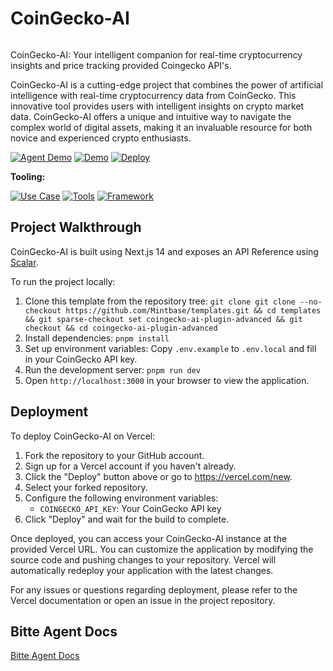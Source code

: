 # CoinGecko-AI

<img src="https://i.imgur.com/ZAxWAoD.png" alt="cover_image" width="0" />

CoinGecko-AI: Your intelligent companion for real-time cryptocurrency insights and price tracking provided Coingecko API's.

CoinGecko-AI is a cutting-edge project that combines the power of artificial intelligence with real-time cryptocurrency data from CoinGecko. This innovative tool provides users with intelligent insights on crypto market data. CoinGecko-AI offers a unique and intuitive way to navigate the complex world of digital assets, making it an invaluable resource for both novice and experienced crypto enthusiasts.

[![Agent Demo](https://img.shields.io/badge/Demo-Visit%20Demo-orange)](https://wallet.bitte.ai/smart-actions/prompt/what%20can%20you%20help%20me%20with?mode=debug&agentId=coingecko-ai.vercel.app)
[![Demo](https://img.shields.io/badge/Demo-Visit%20Demo-brightgreen)](https://coingecko-ai.vercel.app/)
[![Deploy](https://img.shields.io/badge/Deploy-Deploy%20Now-blue)](https://vercel.com/new/clone?repository-url=https%3A%2F%2Fgithub.com%2FMintbase%2Ftemplates%2Ftree%2Fmain%2Fcoingecko-ai-plugin-advanced)

**Tooling:**

[![Use Case](https://img.shields.io/badge/Use%20Case-Cryptocurrency%20Analysis,Price%20Prediction-blue)](#)
[![Tools](https://img.shields.io/badge/Tools-CoinGecko%20API,TensorFlow-blue)](#)
[![Framework](https://img.shields.io/badge/Framework-NextJS%2014-blue)](#)

## Project Walkthrough

CoinGecko-AI is built using Next.js 14 and exposes an API Reference using [Scalar](https://scalar.com/).

To run the project locally:

1. Clone this template from the repository tree: `git clone git clone --no-checkout https://github.com/Mintbase/templates.git && cd templates && git sparse-checkout set coingecko-ai-plugin-advanced && git checkout && cd coingecko-ai-plugin-advanced`
2. Install dependencies: `pnpm install`
3. Set up environment variables: Copy `.env.example` to `.env.local` and fill in your CoinGecko API key.
4. Run the development server: `pnpm run dev`
5. Open `http://localhost:3000` in your browser to view the application.

## Deployment

To deploy CoinGecko-AI on Vercel:

1. Fork the repository to your GitHub account.
2. Sign up for a Vercel account if you haven't already.
3. Click the "Deploy" button above or go to https://vercel.com/new.
4. Select your forked repository.
5. Configure the following environment variables:
   - `COINGECKO_API_KEY`: Your CoinGecko API key
6. Click "Deploy" and wait for the build to complete.

Once deployed, you can access your CoinGecko-AI instance at the provided Vercel URL. You can customize the application by modifying the source code and pushing changes to your repository. Vercel will automatically redeploy your application with the latest changes.

For any issues or questions regarding deployment, please refer to the Vercel documentation or open an issue in the project repository.

## Bitte Agent Docs

[Bitte Agent Docs](https://docs.bitte.ai/agents/building-agents)

<img src="https://i.imgur.com/dfI9OSL.png" alt="detail_image" width="0"/>
